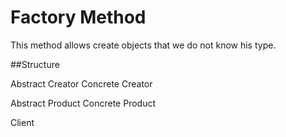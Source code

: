 # Factory Method

This method allows create objects that we do not know his type.

##Structure

Abstract Creator
  Concrete Creator

Abstract Product
  Concrete Product

Client


